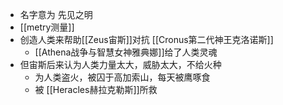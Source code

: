 - 名字意为 先见之明
- [[metry测量]]
- 创造人类来帮助[[Zeus宙斯]]对抗 [[Cronus第二代神王克洛诺斯]]
	- [[Athena战争与智慧女神雅典娜]]给了人类灵魂
- 但宙斯后来认为人类力量太大，威胁太大，不给火种
	- 为人类盗火，被囚于高加索山，每天被鹰啄食
	- 被 [[Heracles赫拉克勒斯]]所救
